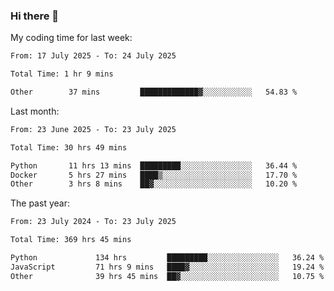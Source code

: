 ### Hi there 👋

My coding time for last week:

<!--START_SECTION:week-->

```txt
From: 17 July 2025 - To: 24 July 2025

Total Time: 1 hr 9 mins

Other        37 mins         █████████████▓░░░░░░░░░░░   54.83 %
```

<!--END_SECTION:week-->

Last month:

<!--START_SECTION:month-->

```txt
From: 23 June 2025 - To: 23 July 2025

Total Time: 30 hrs 49 mins

Python       11 hrs 13 mins  █████████░░░░░░░░░░░░░░░░   36.44 %
Docker       5 hrs 27 mins   ████▒░░░░░░░░░░░░░░░░░░░░   17.70 %
Other        3 hrs 8 mins    ██▓░░░░░░░░░░░░░░░░░░░░░░   10.20 %
```

<!--END_SECTION:month-->

The past year:

<!--START_SECTION:year-->

```txt
From: 23 July 2024 - To: 23 July 2025

Total Time: 369 hrs 45 mins

Python             134 hrs         █████████░░░░░░░░░░░░░░░░   36.24 %
JavaScript         71 hrs 9 mins   ████▓░░░░░░░░░░░░░░░░░░░░   19.24 %
Other              39 hrs 45 mins  ██▓░░░░░░░░░░░░░░░░░░░░░░   10.75 %
```

<!--END_SECTION:year-->
